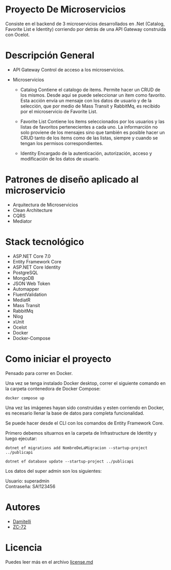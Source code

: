# Proyecto De Microservicios
Consiste en el backend de 3 microservicios desarrollados en .Net (Catalog, Favorite List e Identity) corriendo por detrás de una API Gateway construida con Ocelot.


# Descripción General
- API Gateway
  Control de acceso a los microservicios.
  
- Microservicios
  - Catalog
    Contiene el catalogo de items. Permite hacer un CRUD de los mismos. Desde aquí se puede seleccionar un item como favorito. Esta acción envía un mensaje con los datos de usuario y de la selección, que por medio de Mass Transit y RabbitMq, es recibido por el microservicio de Favorite List. 

  - Favorite List
    Contiene los items seleccionados por los usuarios y las listas de favoritos pertenecientes a cada uno. La informarción no solo proviene de los mensajes sino que también es posible hacer un CRUD tanto de los items como de las listas, siempre y cuando se tengan los permisos correspondientes.

  - Identity
    Encargado de la autenticación, autorización, acceso y modificación de los datos de usuario.


# Patrones de diseño aplicado al microservicio
- Arquitectura de Microservicios
- Clean Architecture
- CQRS
- Mediator

# Stack tecnológico
- ASP.NET Core 7.0
- Entity Framework Core
- ASP.NET Core Identity
- PostgreSQL
- MongoDB
- JSON Web Token
- Automapper
- FluentValidation
- MediatR
- Mass Transit
- RabbitMq
- Nlog
- xUnit
- Ocelot
- Docker
- Docker-Compose

# Como iniciar el proyecto
Pensado para correr en Docker.

Una vez se tenga instalado Docker desktop, correr el siguiente comando en la carpeta contenedora de Docker Compose:

<pre><code>docker compose up</code></pre>

Una vez las imágenes hayan sido construidas y esten corriendo en Docker, es necesario llenar la base de datos para completa funcionalidad.

Se puede hacer desde el CLI con los comandos de Entity Framework Core. 

Primero debemos situarnos en la carpeta de Infrastructure de Identity y luego ejecutar:

<pre><code>dotnet ef migrations add NombreDeLaMigracion --startup-project ../publicapi</code></pre>
<pre><code>dotnet ef database update --startup-project ../publicapi</code></pre>

Los datos del super admin son los siguientes:

Usuario: superadmin
<br>
Contraseña: SA!123456


# Autores
- [Damitelli](https://github.com/damitelli)
- [ZC-72](https://github.com/zc-72)

# Licencia
Puedes leer más en el archivo [license.md](https://github.com/damitelli/ProyectoDeMicroservicios/blob/main/LICENSE)
